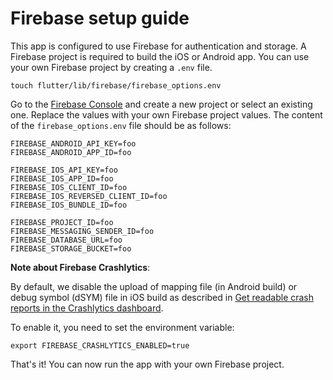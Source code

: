# Firebase setup guide

This app is configured to use Firebase for authentication and storage.
A Firebase project is required to build the iOS or Android app.
You can use your own Firebase project by creating a `.env` file.

```shell
touch flutter/lib/firebase/firebase_options.env
```

Go to the [Firebase Console](https://console.firebase.google.com/) and create a new project or select an existing one.
Replace the values with your own Firebase project values.
The content of the `firebase_options.env` file should be as follows:

```dotenv
FIREBASE_ANDROID_API_KEY=foo
FIREBASE_ANDROID_APP_ID=foo

FIREBASE_IOS_API_KEY=foo
FIREBASE_IOS_APP_ID=foo
FIREBASE_IOS_CLIENT_ID=foo
FIREBASE_IOS_REVERSED_CLIENT_ID=foo
FIREBASE_IOS_BUNDLE_ID=foo

FIREBASE_PROJECT_ID=foo
FIREBASE_MESSAGING_SENDER_ID=foo
FIREBASE_DATABASE_URL=foo
FIREBASE_STORAGE_BUCKET=foo
```

**Note about Firebase Crashlytics**:

By default, we disable the upload of mapping file (in Android build) or debug symbol (dSYM) file in iOS build
as described
in [Get readable crash reports in the Crashlytics dashboard](https://firebase.google.com/docs/crashlytics/get-deobfuscated-reports?platform=flutter).

To enable it, you need to set the environment variable:

```shell
export FIREBASE_CRASHLYTICS_ENABLED=true
```

That's it! You can now run the app with your own Firebase project.

